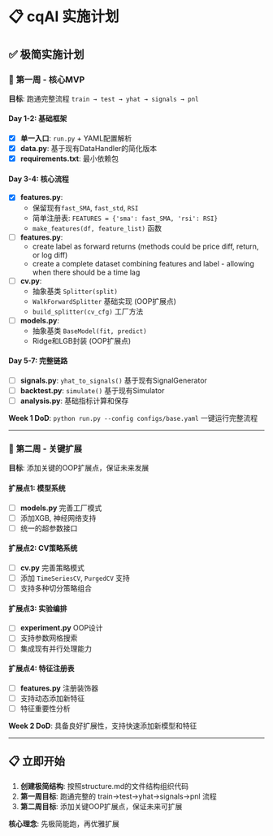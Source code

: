 # 📋 cqAI 实施计划

## ✅ 极简实施计划

### 🚀 **第一周 - 核心MVP**
**目标**: 跑通完整流程 `train → test → yhat → signals → pnl`

#### Day 1-2: 基础框架
- [X] **单一入口**: `run.py` + YAML配置解析
- [X] **data.py**: 基于现有DataHandler的简化版本
- [X] **requirements.txt**: 最小依赖包

#### Day 3-4: 核心流程
- [X] **features.py**: 
  - 保留现有`fast_SMA`, `fast_std`, `RSI`
  - 简单注册表: `FEATURES = {'sma': fast_SMA, 'rsi': RSI}`
  - `make_features(df, feature_list)` 函数
- [ ] **features.py**: 
  - create label as forward returns (methods could be price diff, return, or log diff)
  - create a complete dataset combining features and label - allowing when there should be a time lag
- [ ] **cv.py**: 
  - 抽象基类 `Splitter(split)`
  - `WalkForwardSplitter` 基础实现 (OOP扩展点)
  - `build_splitter(cv_cfg)` 工厂方法
- [ ] **models.py**: 
  - 抽象基类 `BaseModel(fit, predict)`
  - Ridge和LGB封装 (OOP扩展点)

#### Day 5-7: 完整链路
- [ ] **signals.py**: `yhat_to_signals()` 基于现有SignalGenerator
- [ ] **backtest.py**: `simulate()` 基于现有Simulator
- [ ] **analysis.py**: 基础指标计算和保存

**Week 1 DoD**: `python run.py --config configs/base.yaml` 一键运行完整流程

---

### 🔧 **第二周 - 关键扩展**
**目标**: 添加关键的OOP扩展点，保证未来发展

#### 扩展点1: 模型系统
- [ ] **models.py** 完善工厂模式
- [ ] 添加XGB, 神经网络支持
- [ ] 统一的超参数接口

#### 扩展点2: CV策略系统
- [ ] **cv.py** 完善策略模式
- [ ] 添加 `TimeSeriesCV`, `PurgedCV` 支持
- [ ] 支持多种切分策略组合

#### 扩展点3: 实验编排  
- [ ] **experiment.py** OOP设计
- [ ] 支持参数网格搜索
- [ ] 集成现有并行处理能力

#### 扩展点4: 特征注册表
- [ ] **features.py** 注册装饰器
- [ ] 支持动态添加新特征
- [ ] 特征重要性分析

**Week 2 DoD**: 具备良好扩展性，支持快速添加新模型和特征

---

## 📋 **立即开始**

1. **创建极简结构**: 按照structure.md的文件结构组织代码
2. **第一周目标**: 跑通完整的 train→test→yhat→signals→pnl 流程  
3. **第二周目标**: 添加关键OOP扩展点，保证未来可扩展

**核心理念**: 先极简能跑，再优雅扩展
